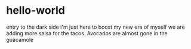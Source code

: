 # hello-world
entry to the dark side
i'm just here to boost my new era of myself
we are adding more salsa for the tacos.
Avocados are almost gone in the guacamole
